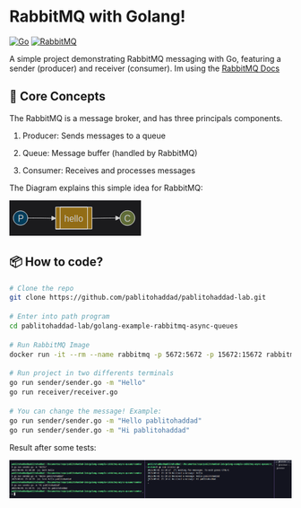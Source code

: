 # RabbitMQ with Golang! 

[![Go](https://img.shields.io/badge/Go-1.20-blue.svg)](https://golang.org)
[![RabbitMQ](https://img.shields.io/badge/RabbitMQ-3.9-orange.svg)](https://www.rabbitmq.com/)

A simple project demonstrating RabbitMQ messaging with Go, featuring a sender (producer) and receiver (consumer). Im using the [RabbitMQ Docs](https://www.rabbitmq.com/tutorials/tutorial-one-go)

## 🧠 Core Concepts

The RabbitMQ is a message broker, and has three principals components. 

 1. Producer: Sends messages to a queue

 2. Queue: Message buffer (handled by RabbitMQ)

 3. Consumer: Receives and processes messages

The Diagram explains this simple idea for RabbitMQ:

![alt text](images/rabbitmq-using.png)

## 📦 How to code?

```bash
# Clone the repo
git clone https://github.com/pablitohaddad/pablitohaddad-lab.git

# Enter into path program
cd pablitohaddad-lab/golang-example-rabbitmq-async-queues

# Run RabbitMQ Image
docker run -it --rm --name rabbitmq -p 5672:5672 -p 15672:15672 rabbitmq:4-management

# Run project in two differents terminals
go run sender/sender.go -m "Hello"
go run receiver/receiver.go

# You can change the message! Example:
go run sender/sender.go -m "Hello pablitohaddad"
go run sender/sender.go -m "Hi pablitohaddad"

```

Result after some tests:

![alt text](images/tests-rabbitmq.png)